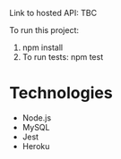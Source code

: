 
Link to hosted API: TBC

To run this project:
1. npm install
2. To run tests: npm test

# Technologies
- Node.js
- MySQL
- Jest
- Heroku

